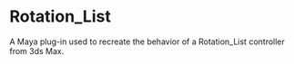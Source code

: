 # Rotation_List
A Maya plug-in used to recreate the behavior of a Rotation_List controller from 3ds Max.
